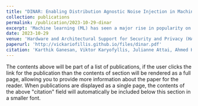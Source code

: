 ```yaml
---
title: "DINAR: Enabling Distribution Agnostic Noise Injection in Machine Learning Hardware"
collection: publications
permalink: /publication/2023-10-29-dinar
excerpt: 'Machine learning (ML) has seen a major rise in popularity on edge devices in recent years, ranging from IoT devices to self-driving cars. Security in a critical consideration on these platforms. State-of-the-art security-centric ML algorithms (e.g., differentially private ML, adversarial robustness) require noise sampled from Laplace or Gaussian distributions. Edge accelerators lack CPUs to add such noise. Existing hardware approaches to generate noise on-the-fly incur high overheads and leak side-channel information that can undermine security. To remedy this, we propose DINAR, lightweight hardware that enables noise addition from arbitrary distributions. For differentially private ML, DINAR enables noise addition while incurring 23x lower area and 40x lower energy compared to producing noise directly on-chip.'
date: 2023-10-29
venue: 'Hardware and Architectural Support for Security and Privacy (HASP) 2023'
paperurl: 'http://vickariofillis.github.io/files/dinar.pdf'
citation: 'Karthik Ganesan, Viktor Karyofyllis, Julianne Attai, Ahmed Hamoda, and Natalie Enright Jerger. 2023. DINAR: Enabling Distribution Agnostic Noise Injection in Machine Learning Hardware. In Proceedings of the 12th International Workshop on Hardware and Architectural Support for Security and Privacy (HASP '23).'
---
```


The contents above will be part of a list of publications, if the user clicks the link for the publication than the contents of section will be rendered as a full page, allowing you to provide more information about the paper for the reader. When publications are displayed as a single page, the contents of the above "citation" field will automatically be included below this section in a smaller font.
